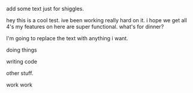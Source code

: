 
add some text just for shiggles.

hey this is a cool test.
ive been working really hard on it.
i hope we get all 4's
my features on here are super functional.
what's for dinner?

I'm going to replace the text with anything i want.

doing things

writing code


other stuff.

work
work
